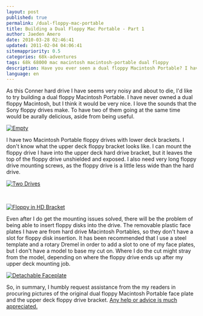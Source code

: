 ```yaml
---
layout: post
published: true
permalink: /dual-floppy-mac-portable
title: Building a Dual Floppy Mac Portable - Part 1
author: Jaeden Amero
date: 2010-03-28 02:46:41
updated: 2011-02-04 04:06:41
sitemappriority: 0.5
categories: 68k-adventures
tags: 68k 68000 mac macintosh macintosh-portable dual floppy
description: Have you ever seen a dual floppy Macintosh Portable? I haven't. Let's make one.
language: en
---
```

<p>As this Conner hard drive I have seems very noisy and about to die, I'd like to try building a dual floppy Macintosh Portable. I have never owned a dual floppy Macintosh, but I think it would be very nice. I love the sounds that the Sony floppy drives make. To have two of them going at the same time would be aurally delicious, aside from being useful.</p>

<a href="http://static.patater.com/files/pictures/macportable_df-empty.jpg"><img src="http://static.patater.com/files/pictures/thumb/macportable_df-empty.jpg" alt="Empty" /></a>

<p>I have two Macintosh Portable floppy drives with lower deck brackets. I don't know what the upper deck floppy bracket looks like. I can mount the floppy drive I have into the upper deck hard drive bracket, but it leaves the top of the floppy drive unshielded and exposed. I also need very long floppy drive mounting screws, as the floppy drive is a little less wide than the hard drive.</p>

<a href="http://static.patater.com/files/pictures/macportable_df-two_drives.jpg"><img src="http://static.patater.com/files/pictures/thumb/macportable_df-two_drives.jpg" alt="Two Drives" /></a>

<br />

<a href="http://static.patater.com/files/pictures/macportable_df-floppy_in_hd_bracket.jpg" class="postlink"><img src="http://static.patater.com/files/pictures/thumb/macportable_df-floppy_in_hd_bracket.jpg" alt="Floppy in HD Bracket" /></a>

<p>Even after I do get the mounting issues solved, there will be the problem of being able to insert floppy disks into the drive. The removable plastic face plates I have are from hard drive Macintosh Portables, so they don't have a slot for floppy disk insertion. It has been recommended that I use a steel template and a rotary Dremel in order to add a slot to one of my face plates, but I don't have a model to base my cut on. Where I do the cut might stray from the model, depending on where the floppy drive ends up after my upper deck mounting job.</p>

<a href="http://static.patater.com/files/pictures/macportable_df-detachable_faceplate.jpg" class="postlink"><img src="http://static.patater.com/files/pictures/thumb/macportable_df-detachable_faceplate.jpg" alt="Detachable Faceplate" /></a>

<p>So, in summary, I humbly request assistance from the my readers in procuring pictures of the original dual floppy Macintosh Portable face plate and the upper deck floppy drive bracket. <a href="/contact">Any help or advice is much appreciated.</a></p>
